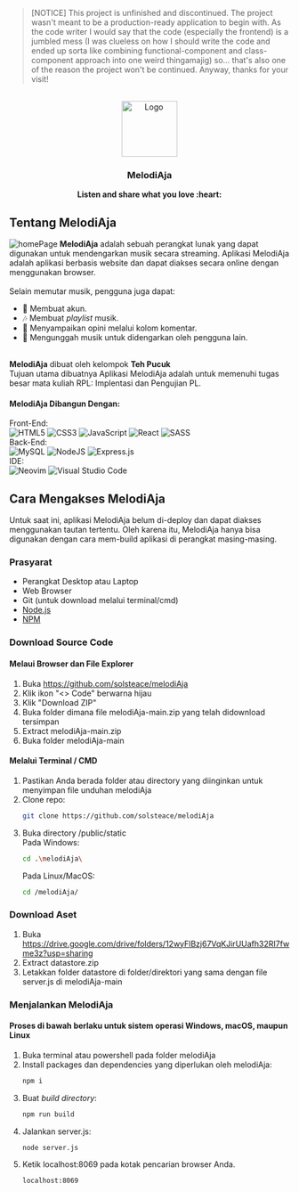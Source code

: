 > \[NOTICE\] This project is unfinished and discontinued. The project wasn't meant to be a production-ready application to begin with. As the code writer I would say that the code (especially the frontend) is a jumbled mess (I was clueless on how I should write the code and ended up sorta like combining functional-component and class-component approach into one weird thingamajig) so... that's also one of the reason the project won't be continued. Anyway, thanks for your visit!

<br />
<div align="center">
  <a href="https://github.com/solsteace/melodiAja">
    <img src="public/static/img/meLogo.png" alt="Logo" width="100" height="100">
  </a>

<h3 align="center">MelodiAja</h3>
  <p align="center">
    <strong>Listen and share what you love :heart:</strong>
  </p>
</div>

## Tentang MelodiAja
![homePage](https://github.com/randhayoga/melodiAja/assets/92174528/cce8c3a2-dacf-401d-a164-000358459683)
<strong>MelodiAja</strong> adalah sebuah perangkat lunak yang dapat digunakan untuk mendengarkan musik secara streaming.
Aplikasi MelodiAja adalah aplikasi berbasis website dan dapat diakses secara online dengan menggunakan browser.<br><br>
Selain memutar musik, pengguna juga dapat:
* :bust_in_silhouette: Membuat akun.
* :notes: Membuat _playlist_ musik.
* :speech_balloon: Menyampaikan opini melalui kolom komentar.
* :guitar: Mengunggah musik untuk didengarkan oleh pengguna lain.

<br><strong>MelodiAja</strong> dibuat oleh kelompok <strong>Teh Pucuk</strong>
<br>Tujuan utama dibuatnya Aplikasi MelodiAja adalah untuk memenuhi tugas besar mata kuliah RPL: Implentasi dan Pengujian PL.

#### MelodiAja Dibangun Dengan:

Front-End:<br>
![HTML5](https://img.shields.io/badge/html5-%23E34F26.svg?style=for-the-badge&logo=html5&logoColor=white)
![CSS3](https://img.shields.io/badge/css3-%231572B6.svg?style=for-the-badge&logo=css3&logoColor=white)
![JavaScript](https://img.shields.io/badge/javascript-%23323330.svg?style=for-the-badge&logo=javascript&logoColor=%23F7DF1E)
![React](https://img.shields.io/badge/react-%2320232a.svg?style=for-the-badge&logo=react&logoColor=%2361DAFB)
![SASS](https://img.shields.io/badge/SASS-hotpink.svg?style=for-the-badge&logo=SASS&logoColor=white)<br>
Back-End:<br>
![MySQL](https://img.shields.io/badge/mysql-%2300f.svg?style=for-the-badge&logo=mysql&logoColor=white)
![NodeJS](https://img.shields.io/badge/node.js-6DA55F?style=for-the-badge&logo=node.js&logoColor=white)
![Express.js](https://img.shields.io/badge/express.js-%23404d59.svg?style=for-the-badge&logo=express&logoColor=%2361DAFB)<br>
IDE:<br>
![Neovim](https://img.shields.io/badge/NeoVim-%2357A143.svg?&style=for-the-badge&logo=neovim&logoColor=white)
![Visual Studio Code](https://img.shields.io/badge/Visual%20Studio%20Code-0078d7.svg?style=for-the-badge&logo=visual-studio-code&logoColor=white)<br>

<!-- GETTING STARTED -->
## Cara Mengakses MelodiAja
Untuk saat ini, aplikasi MelodiAja belum di-deploy dan dapat diakses menggunakan tautan tertentu.
 Oleh karena itu, MelodiAja hanya bisa digunakan dengan cara mem-build aplikasi di perangkat masing-masing.

### Prasyarat

* Perangkat Desktop atau Laptop
* Web Browser
* Git (untuk download melalui terminal/cmd)
* [Node.js](https://nodejs.org/en)
* [NPM](https://docs.npmjs.com/downloading-and-installing-node-js-and-npm)

### Download Source Code
#### Melaui Browser dan File Explorer
1. Buka https://github.com/solsteace/melodiAja
2. Klik ikon "<> Code" berwarna hijau
3. Klik "Download ZIP"
4. Buka folder dimana file melodiAja-main.zip yang telah didownload tersimpan
5. Extract melodiAja-main.zip
6. Buka folder melodiAja-main
    
#### Melalui Terminal / CMD
1. Pastikan Anda berada folder atau directory yang diinginkan untuk menyimpan file unduhan melodiAja
2. Clone repo:
   ```sh
   git clone https://github.com/solsteace/melodiAja
   ```
3. Buka directory /public/static<br>
   Pada Windows:
   ```sh
   cd .\melodiAja\
   ```
   Pada Linux/MacOS:
   ```sh
   cd /melodiAja/
   ```

### Download Aset
1. Buka https://drive.google.com/drive/folders/12wyFlBzj67VqKJirUUafh32RI7fwme3z?usp=sharing
2. Extract datastore.zip
3. Letakkan folder datastore di folder/direktori yang sama dengan file server.js di melodiAja-main

### Menjalankan MelodiAja
#### Proses di bawah berlaku untuk sistem operasi Windows, macOS, maupun Linux
1. Buka terminal atau powershell pada folder melodiAja
2. Install packages dan dependencies yang diperlukan oleh melodiAja:
   ```sh
   npm i
   ```
3. Buat *build directory*:
   ```sh
   npm run build
   ```
4. Jalankan server.js:
   ```sh
   node server.js
   ```
5. Ketik localhost:8069 pada kotak pencarian browser Anda.
   ```sh
   localhost:8069
   ```
